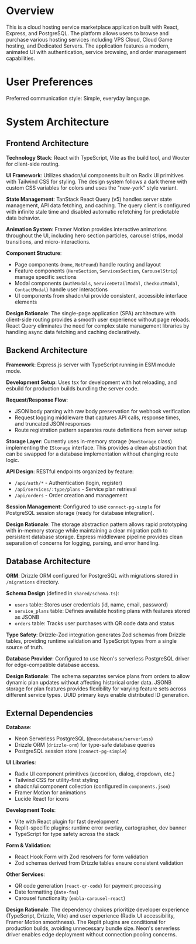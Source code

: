 # Overview

This is a cloud hosting service marketplace application built with React, Express, and PostgreSQL. The platform allows users to browse and purchase various hosting services including VPS Cloud, Cloud Game hosting, and Dedicated Servers. The application features a modern, animated UI with authentication, service browsing, and order management capabilities.

# User Preferences

Preferred communication style: Simple, everyday language.

# System Architecture

## Frontend Architecture

**Technology Stack**: React with TypeScript, Vite as the build tool, and Wouter for client-side routing.

**UI Framework**: Utilizes shadcn/ui components built on Radix UI primitives with Tailwind CSS for styling. The design system follows a dark theme with custom CSS variables for colors and uses the "new-york" style variant.

**State Management**: TanStack React Query (v5) handles server state management, API data fetching, and caching. The query client is configured with infinite stale time and disabled automatic refetching for predictable data behavior.

**Animation System**: Framer Motion provides interactive animations throughout the UI, including hero section particles, carousel strips, modal transitions, and micro-interactions.

**Component Structure**:
- Page components (`Home`, `NotFound`) handle routing and layout
- Feature components (`HeroSection`, `ServicesSection`, `CarouselStrip`) manage specific sections
- Modal components (`AuthModals`, `ServiceDetailModal`, `CheckoutModal`, `ContactModal`) handle user interactions
- UI components from shadcn/ui provide consistent, accessible interface elements

**Design Rationale**: The single-page application (SPA) architecture with client-side routing provides a smooth user experience without page reloads. React Query eliminates the need for complex state management libraries by handling async data fetching and caching declaratively.

## Backend Architecture

**Framework**: Express.js server with TypeScript running in ESM module mode.

**Development Setup**: Uses tsx for development with hot reloading, and esbuild for production builds bundling the server code.

**Request/Response Flow**:
- JSON body parsing with raw body preservation for webhook verification
- Request logging middleware that captures API calls, response times, and truncated JSON responses
- Route registration pattern separates route definitions from server setup

**Storage Layer**: Currently uses in-memory storage (`MemStorage` class) implementing the `IStorage` interface. This provides a clean abstraction that can be swapped for a database implementation without changing route logic.

**API Design**: RESTful endpoints organized by feature:
- `/api/auth/*` - Authentication (login, register)
- `/api/services/:type/plans` - Service plan retrieval
- `/api/orders` - Order creation and management

**Session Management**: Configured to use `connect-pg-simple` for PostgreSQL session storage (ready for database integration).

**Design Rationale**: The storage abstraction pattern allows rapid prototyping with in-memory storage while maintaining a clear migration path to persistent database storage. Express middleware pipeline provides clean separation of concerns for logging, parsing, and error handling.

## Database Architecture

**ORM**: Drizzle ORM configured for PostgreSQL with migrations stored in `/migrations` directory.

**Schema Design** (defined in `shared/schema.ts`):
- `users` table: Stores user credentials (id, name, email, password)
- `service_plans` table: Defines available hosting plans with features stored as JSONB
- `orders` table: Tracks user purchases with QR code data and status

**Type Safety**: Drizzle-Zod integration generates Zod schemas from Drizzle tables, providing runtime validation and TypeScript types from a single source of truth.

**Database Provider**: Configured to use Neon's serverless PostgreSQL driver for edge-compatible database access.

**Design Rationale**: The schema separates service plans from orders to allow dynamic plan updates without affecting historical order data. JSONB storage for plan features provides flexibility for varying feature sets across different service types. UUID primary keys enable distributed ID generation.

## External Dependencies

**Database**: 
- Neon Serverless PostgreSQL (`@neondatabase/serverless`)
- Drizzle ORM (`drizzle-orm`) for type-safe database queries
- PostgreSQL session store (`connect-pg-simple`)

**UI Libraries**:
- Radix UI component primitives (accordion, dialog, dropdown, etc.)
- Tailwind CSS for utility-first styling
- shadcn/ui component collection (configured in `components.json`)
- Framer Motion for animations
- Lucide React for icons

**Development Tools**:
- Vite with React plugin for fast development
- Replit-specific plugins: runtime error overlay, cartographer, dev banner
- TypeScript for type safety across the stack

**Form & Validation**:
- React Hook Form with Zod resolvers for form validation
- Zod schemas derived from Drizzle tables ensure consistent validation

**Other Services**:
- QR code generation (`react-qr-code`) for payment processing
- Date formatting (`date-fns`)
- Carousel functionality (`embla-carousel-react`)

**Design Rationale**: The dependency choices prioritize developer experience (TypeScript, Drizzle, Vite) and user experience (Radix UI accessibility, Framer Motion smoothness). The Replit plugins are conditional for production builds, avoiding unnecessary bundle size. Neon's serverless driver enables edge deployment without connection pooling concerns.
